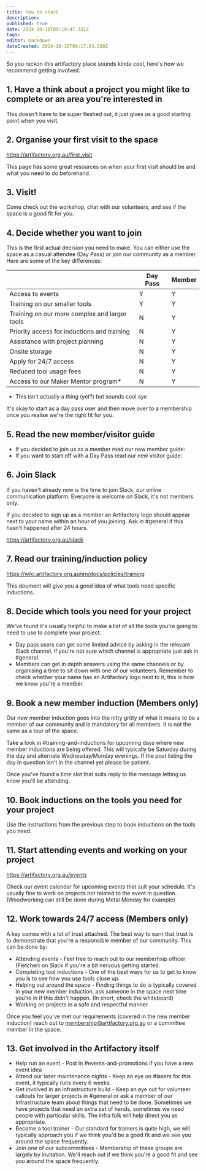 ```yaml
---
title: How to start
description: 
published: true
date: 2024-10-16T09:19:47.331Z
tags: 
editor: markdown
dateCreated: 2024-10-16T09:17:03.380Z
---
```


So you reckon this artifactory place sounds kinda cool, here's how we recommend getting involved.

## 1. Have a think about a project you might like to complete or an area you're interested in

This doesn't have to be super fleshed out, it just gives us a good starting point when you visit.

## 2. Organise your first visit to the space

https://artifactory.org.au/first_visit

This page has some great resources on when your first visit should be and what you need to do beforehand.

## 3. Visit!

Come check out the workshop, chat with our volunteers, and see if the space is a good fit for you.

## 4. Decide whether you want to join

This is the first actual decision you need to make. You can either use the space as a casual attendee (Day Pass) or join our community as a member. Here are some of the key differences:

|                                                | Day Pass | Member |
| -                                              | -------- | ------ |
| Access to events                               | Y        | Y      |
| Training on our smaller tools                  | Y        | Y      |
| Training on our more complex and larger tools  | N | Y |
| Priority access for inductions and training    | N | Y |
| Assistance with project planning               | N | Y |
| Onsite storage                                 | N | Y |
| Apply for 24/7 access                          | N | Y |
| Reduced tool usage fees                        | N | Y |
| Access to our Maker Mentor program*            | N | Y |

* This isn't actually a thing (yet?) but sounds cool aye

It's okay to start as a day pass user and then move over to a membership once you realise we're the right fit for you.

## 5. Read the new member/visitor guide

* If you decided to join us as a member read our new member guide: 
* If you want to start off with a Day Pass read our new visitor guide: 

## 6. Join Slack

If you haven't already now is the time to join Slack, our online communication platform. Everyone is welcome on Slack, it's not members only.

If you decided to sign up as a member an Artifactory logo should appear next to your name within an hour of you joining. Ask in #general if this hasn't happened after 24 hours.

https://artifactory.org.au/slack

## 7. Read our training/induction policy

https://wiki.artifactory.org.au/en/docs/policies/training

This doument will give you a good idea of what tools need specific inductions.

## 8. Decide which tools you need for your project

We've found it's usually helpful to make a list of all the tools you're going to need to use to complete your project.

* Day pass users can get some limited advice by asking in the relevant Slack channel, if you're not sure which channel is appropriate just ask in #general.
* Members can get in depth answers using the same channels or by organising a time to sit down with one of our volunteers. Remember to check whether your name has an Artifactory logo next to it, this is how we know you're a member.

## 9. Book a new member induction (Members only)

Our new member induction goes into the nitty gritty of what it means to be a member of our community and is mandatory for all members. It is not the same as a tour of the space.

Take a look in #training-and-inductions for upcoming days where new member inductions are being offered. This will typically be Saturday during the day and alternate Wednesday/Monday evenings. If the post listing the day in question isn't in the channel yet please be patient.

Once you've found a time slot that suits reply to the message letting us know you'll be attending.

## 10. Book inductions on the tools you need for your project

Use the instructions from the previous step to book inductions on the tools you need.

## 11. Start attending events and working on your project

https://artifactory.org.au/events

Check our event calendar for upcoming events that suit your schedule. It's usually fine to work on projects not related to the event in question. (Woodworking can still be done during Metal Monday for example)

## 12. Work towards 24/7 access (Members only)

A key comes with a lot of trust attached. The best way to earn that trust is to demonstrate that you're a responsible member of our community. This can be done by:

* Attending events - Feel free to reach out to our memberhsip officer (Fletcher) on Slack if you're a bit nervous getting started.
* Completing tool inductions - One of the best ways for us to get to know you is to see how you use tools close up.
* Helping out around the space - Finding things to do is typically covered in your new member induction, ask someone in the space next time you're in if this didn't happen. (In short, check the whiteboard)
* Working on projects in a safe and respectful manner

Once you feel you've met our requirements (covered in the new member induction) reach out to membership@artifactory.org.au or a committee member in the space.

## 13. Get involved in the Artifactory itself

* Help run an event - Post in #events-and-promotions if you have a new event idea
* Attend our laser maintenance nights - Keep an eye on #lasers for this event, it typically runs every 6 weeks.
* Get involved in an infrastructure build - Keep an eye out for volunteer callouts for larger projects in #general or ask a member of our Infrastructure team about things that need to be done. Sometimes we have projects that need an extra set of hands, sometimes we need people with particular skills. The infra folk will help direct you as appropriate.
* Become a tool trainer - Our standard for trainers is quite high, we will typically approach you if we think you'd be a good fit and we see you around the space frequently.
* Join one of our subcommittees - Membership of these groups are largely by invitation. We'll reach out if we think you're a good fit and see you around the space frequently.